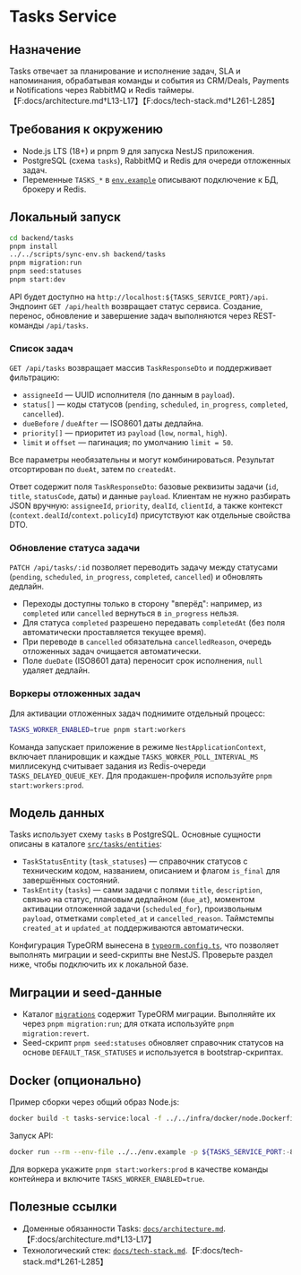 # Tasks Service

## Назначение
Tasks отвечает за планирование и исполнение задач, SLA и напоминания, обрабатывая команды и события из CRM/Deals, Payments и Notifications через RabbitMQ и Redis таймеры.【F:docs/architecture.md†L13-L17】【F:docs/tech-stack.md†L261-L285】

## Требования к окружению
- Node.js LTS (18+) и pnpm 9 для запуска NestJS приложения.
- PostgreSQL (схема `tasks`), RabbitMQ и Redis для очереди отложенных задач.
- Переменные `TASKS_*` в [`env.example`](../../env.example) описывают подключение к БД, брокеру и Redis.

## Локальный запуск
```bash
cd backend/tasks
pnpm install
../../scripts/sync-env.sh backend/tasks
pnpm migration:run
pnpm seed:statuses
pnpm start:dev
```

API будет доступно на `http://localhost:${TASKS_SERVICE_PORT}/api`. Эндпоинт `GET /api/health` возвращает статус сервиса. Создание, перенос, обновление и завершение задач выполняются через REST-команды `/api/tasks`.

### Список задач
`GET /api/tasks` возвращает массив `TaskResponseDto` и поддерживает фильтрацию:

- `assigneeId` — UUID исполнителя (по данным в `payload`).
- `status[]` — коды статусов (`pending`, `scheduled`, `in_progress`, `completed`, `cancelled`).
- `dueBefore` / `dueAfter` — ISO8601 даты дедлайна.
- `priority[]` — приоритет из `payload` (`low`, `normal`, `high`).
- `limit` и `offset` — пагинация; по умолчанию `limit = 50`.

Все параметры необязательны и могут комбинироваться. Результат отсортирован по `dueAt`, затем по `createdAt`.

Ответ содержит поля `TaskResponseDto`: базовые реквизиты задачи (`id`, `title`, `statusCode`, даты) и данные `payload`.
Клиентам не нужно разбирать JSON вручную: `assigneeId`, `priority`, `dealId`, `clientId`, а также контекст
(`context.dealId`/`context.policyId`) присутствуют как отдельные свойства DTO.

### Обновление статуса задачи
`PATCH /api/tasks/:id` позволяет переводить задачу между статусами (`pending`, `scheduled`, `in_progress`, `completed`, `cancelled`) и обновлять дедлайн.

- Переходы доступны только в сторону "вперёд": например, из `completed` или `cancelled` вернуться в `in_progress` нельзя.
- Для статуса `completed` разрешено передавать `completedAt` (без поля автоматически проставляется текущее время).
- При переводе в `cancelled` обязательна `cancelledReason`, очередь отложенных задач очищается автоматически.
- Поле `dueDate` (ISO8601 дата) переносит срок исполнения, `null` удаляет дедлайн.

### Воркеры отложенных задач
Для активации отложенных задач поднимите отдельный процесс:

```bash
TASKS_WORKER_ENABLED=true pnpm start:workers
```

Команда запускает приложение в режиме `NestApplicationContext`, включает планировщик и каждые `TASKS_WORKER_POLL_INTERVAL_MS` миллисекунд считывает задания из Redis-очереди `TASKS_DELAYED_QUEUE_KEY`. Для продакшен-профиля используйте `pnpm start:workers:prod`.

## Модель данных
Tasks использует схему `tasks` в PostgreSQL. Основные сущности описаны в каталоге [`src/tasks/entities`](src/tasks/entities/):

- `TaskStatusEntity` (`task_statuses`) — справочник статусов с техническим кодом, названием, описанием и флагом `is_final` для завершённых состояний.
- `TaskEntity` (`tasks`) — сами задачи с полями `title`, `description`, связью на статус, плановым дедлайном (`due_at`), моментом активации отложенной задачи (`scheduled_for`), произвольным `payload`, отметками `completed_at` и `cancelled_reason`. Таймстемпы `created_at` и `updated_at` поддерживаются автоматически.

Конфигурация TypeORM вынесена в [`typeorm.config.ts`](typeorm.config.ts), что позволяет выполнять миграции и seed-скрипты вне NestJS. Проверьте раздел ниже, чтобы подключить их к локальной базе.

## Миграции и seed-данные
- Каталог [`migrations`](migrations/) содержит TypeORM миграции. Выполняйте их через `pnpm migration:run`; для отката используйте `pnpm migration:revert`.
- Seed-скрипт `pnpm seed:statuses` обновляет справочник статусов на основе `DEFAULT_TASK_STATUSES` и используется в bootstrap-скриптах.

## Docker (опционально)
Пример сборки через общий образ Node.js:

```bash
docker build -t tasks-service:local -f ../../infra/docker/node.Dockerfile .
```

Запуск API:

```bash
docker run --rm --env-file ../../env.example -p ${TASKS_SERVICE_PORT:-8086}:8086 tasks-service:local pnpm start:prod
```

Для воркера укажите `pnpm start:workers:prod` в качестве команды контейнера и включите `TASKS_WORKER_ENABLED=true`.

## Полезные ссылки
- Доменные обязанности Tasks: [`docs/architecture.md`](../../docs/architecture.md#1-общая-структура-сервисов).【F:docs/architecture.md†L13-L17】
- Технологический стек: [`docs/tech-stack.md`](../../docs/tech-stack.md#tasks).【F:docs/tech-stack.md†L261-L285】
